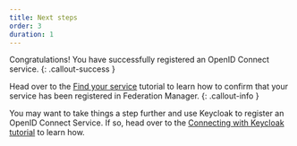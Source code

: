 ```yaml
---
title: Next steps
order: 3
duration: 1
---
```


Congratulations! You have successfully registered an OpenID Connect service.
{: .callout-success }

Head over to the [Find your service](/find-your-registered-services/01-overview) tutorial to learn how to confirm that your service has been registered in Federation Manager.
{: .callout-info }

You may want to take things a step further and use Keycloak to register an OpenID Connect Service. If so, head over to the [Connecting with Keycloak tutorial](/connect-with-keycloak/01-overview) to learn how.